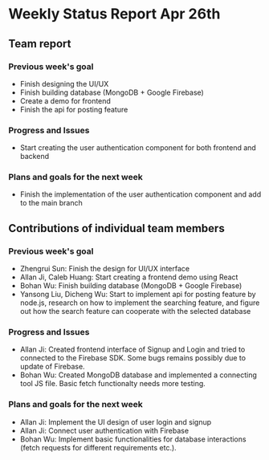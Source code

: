 # Weekly Status Report Apr 26th


## Team report
### Previous week's goal
* Finish designing the UI/UX
* Finish building database (MongoDB + Google Firebase)
* Create a demo for frontend
* Finish the api for posting feature


### Progress and Issues
* Start creating the user authentication component for both frontend and backend


### Plans and goals for the next week
* Finish the implementation of the user authentication component and add to the main branch



## Contributions of individual team members
### Previous week's goal
* Zhengrui Sun: Finish the design for UI/UX interface
* Allan Ji, Caleb Huang: Start creating a frontend demo using React
* Bohan Wu: Finish building database (MongoDB + Google Firebase)
* Yansong Liu, Dicheng Wu: Start to implement api for posting feature by node.js, research on how to implement the searching feature, and figure out how the search feature can cooperate with the selected database


### Progress and Issues
* Allan Ji: Created frontend interface of Signup and Login and tried to connected to the Firebase SDK. Some bugs remains possibly due to update of Firebase. 
* Bohan Wu: Created MongoDB database and implemented a connecting tool JS file. Basic fetch functionalty needs more testing.


### Plans and goals for the next week
* Allan Ji: Implement the UI design of user login and signup
* Allan Ji: Connect user authentication with Firebase
* Bohan Wu: Implement basic functionalities for database interactions (fetch requests for different requirements etc.).
